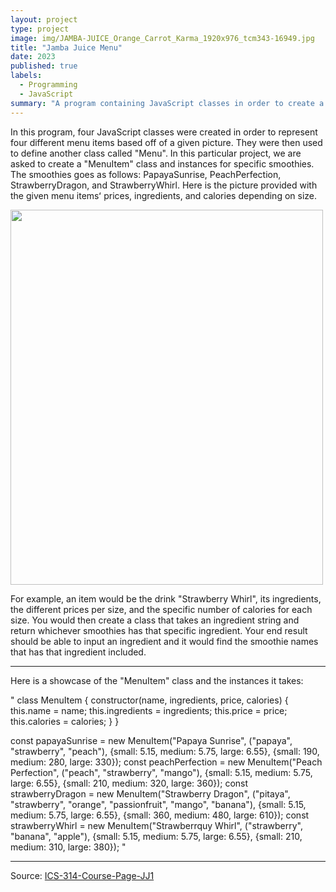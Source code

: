 ```yaml
---
layout: project
type: project
image: img/JAMBA-JUICE_Orange_Carrot_Karma_1920x976_tcm343-16949.jpg
title: "Jamba Juice Menu"
date: 2023
published: true
labels:
  - Programming
  - JavaScript
summary: "A program containing JavaScript classes in order to create a Jamba Juice menu for ICS 314."
---
```




In this program, four JavaScript classes were created in order to represent four different menu items based off of a given picture. They were then used to define another class called "Menu". In this particular project, we are asked to create a "MenuItem" class and instances for specific smoothies. The smoothies goes as follows: PapayaSunrise, PeachPerfection, StrawberryDragon, and StrawberryWhirl. Here is the picture provided with the given menu itemsʻ prices, ingredients, and calories depending on size.

<img src="https:///user-images.githubusercontent.com/122927921/216520288-b17e6681-d305-4725-9b7e-6f159823b90e.jpg" width="500" height="600">

For example, an item would be the drink "Strawberry Whirl", its ingredients, the different prices per size, and the specific number of calories for each size. You would then create a class that takes an ingredient string and return whichever smoothies has that specific ingredient. Your end result should be able to input an ingredient and it would find the smoothie names that has that ingredient included.

<hr>

Here is a showcase of the "MenuItem" class and the instances it takes:

" class MenuItem {
	constructor(name, ingredients, price, calories) {
		this.name = name;
  	this.ingredients = ingredients;
  	this.price = price;
 		this.calories = calories;
	}
}

const papayaSunrise = new MenuItem("Papaya Sunrise", ("papaya", "strawberry", "peach"), {small: 5.15, medium: 5.75, large: 6.55}, {small: 190, medium: 280, large: 330});
const peachPerfection = new MenuItem("Peach Perfection", ("peach", "strawberry", "mango"), {small: 5.15, medium: 5.75, large: 6.55}, {small: 210, medium: 320, large: 360});
const strawberryDragon = new MenuItem("Strawberry Dragon", ("pitaya", "strawberry", "orange", "passionfruit", "mango", "banana"), {small: 5.15, medium: 5.75, large: 6.55}, {small: 360, medium: 480, large: 610});
const strawberryWhirl = new MenuItem("Strawberrquy Whirl", ("strawberry", "banana", "apple"), {small: 5.15, medium: 5.75, large: 6.55}, {small: 210, medium: 310, large: 380}); "


<hr>

Source: <a href="https://courses.ics.hawaii.edu/ics314s23/morea/javascript-2/experience-jamba-juice-1.html"><i class="large github icon "></i>ICS-314-Course-Page-JJ1</a>

